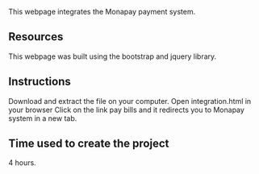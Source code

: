 This webpage integrates the Monapay payment system.

## Resources
This webpage was built using the bootstrap and jquery library. 

## Instructions
Download and extract the file on your computer.
Open integration.html in your browser
Click on the link pay bills and it redirects you to Monapay system in a new tab.

## Time used to create the project
4 hours. 

